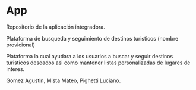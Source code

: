 # App
Repositorio de la aplicación integradora.

Plataforma de busqueda y seguimiento de destinos turisticos (nombre provicional)

Plataforma la cual ayudara a los usuarios a buscar y seguir destinos turisticos deseados asi como mantener listas personalizadas de lugares de interes.

Gomez Agustin,
Mista Mateo,
Pighetti Luciano.

